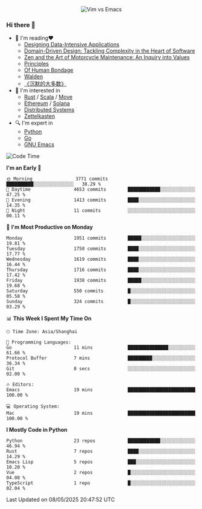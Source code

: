 <p align="center">
    <img src="https://gist.githubusercontent.com/coldnight/e696baffb094e71c96cb302118878eae/raw/40ea5053a6f66cc65f90f437e4173497da225958/banner.gif" alt="Vim vs Emacs" />
</p>

### Hi there 👋

- 📖 I'm reading❤️
    + [Designing Data-Intensive Applications](https://www.oreilly.com/library/view/designing-data-intensive-applications/9781491903063/)
    + [Domain-Driven Design: Tackling Complexity in the Heart of Software](https://www.dddcommunity.org/book/evans_2003/)
    + [Zen and the Art of Motorcycle Maintenance: An Inquiry into Values](https://en.wikipedia.org/wiki/Zen_and_the_Art_of_Motorcycle_Maintenance)
    + [Principles](https://www.principles.com/)
    + [Of Human Bondage](https://en.wikipedia.org/wiki/Of_Human_Bondage)
    + [Walden](https://en.wikipedia.org/wiki/Walden)
    + [《沉默的大多数》](https://en.wikipedia.org/wiki/Silent_majority)
- 🌱 I'm interested in
    + [Rust](https://www.rust-lang.org/) / [Scala](https://www.scala-lang.org/) / [Move](https://github.com/move-language/move/)
    + [Ethereum](https://ethereum.org/en/) / [Solana](https://solana.com/)
	+ [Distributed Systems](https://www.linuxzen.com/notes/topics/20200320174417_%E5%88%86%E5%B8%83%E5%BC%8F/)
	+ [Zettelkasten](https://www.linuxzen.com/notes/notes/20220120080920-slip_box/)
- 🔍 I'm expert in
    + [Python](https://www.python.org/)
    + [Go](https://go.dev/)
    + [GNU Emacs](https://www.gnu.org/software/emacs/)

<!--START_SECTION:waka-->
![Code Time](http://img.shields.io/badge/Code%20Time-3%2C238%20hrs%2013%20mins-blue)

**I'm an Early 🐤** 

```text
🌞 Morning                3771 commits        ██████████░░░░░░░░░░░░░░░   38.29 % 
🌆 Daytime                4653 commits        ████████████░░░░░░░░░░░░░   47.25 % 
🌃 Evening                1413 commits        ████░░░░░░░░░░░░░░░░░░░░░   14.35 % 
🌙 Night                  11 commits          ░░░░░░░░░░░░░░░░░░░░░░░░░   00.11 % 
```
📅 **I'm Most Productive on Monday** 

```text
Monday                   1951 commits        █████░░░░░░░░░░░░░░░░░░░░   19.81 % 
Tuesday                  1750 commits        ████░░░░░░░░░░░░░░░░░░░░░   17.77 % 
Wednesday                1619 commits        ████░░░░░░░░░░░░░░░░░░░░░   16.44 % 
Thursday                 1716 commits        ████░░░░░░░░░░░░░░░░░░░░░   17.42 % 
Friday                   1938 commits        █████░░░░░░░░░░░░░░░░░░░░   19.68 % 
Saturday                 550 commits         █░░░░░░░░░░░░░░░░░░░░░░░░   05.58 % 
Sunday                   324 commits         █░░░░░░░░░░░░░░░░░░░░░░░░   03.29 % 
```


📊 **This Week I Spent My Time On** 

```text
🕑︎ Time Zone: Asia/Shanghai

💬 Programming Languages: 
Go                       11 mins             ███████████████░░░░░░░░░░   61.66 % 
Protocol Buffer          7 mins              █████████░░░░░░░░░░░░░░░░   36.34 % 
Git                      0 secs              ░░░░░░░░░░░░░░░░░░░░░░░░░   02.00 % 

🔥 Editors: 
Emacs                    19 mins             █████████████████████████   100.00 % 

💻 Operating System: 
Mac                      19 mins             █████████████████████████   100.00 % 
```

**I Mostly Code in Python** 

```text
Python                   23 repos            ████████████░░░░░░░░░░░░░   46.94 % 
Rust                     7 repos             ████░░░░░░░░░░░░░░░░░░░░░   14.29 % 
Emacs Lisp               5 repos             ███░░░░░░░░░░░░░░░░░░░░░░   10.20 % 
Vue                      2 repos             █░░░░░░░░░░░░░░░░░░░░░░░░   04.08 % 
TypeScript               1 repo              █░░░░░░░░░░░░░░░░░░░░░░░░   02.04 % 
```




 Last Updated on 08/05/2025 20:47:52 UTC
<!--END_SECTION:waka-->
